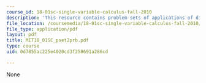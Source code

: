 ```yaml
---
course_id: 18-01sc-single-variable-calculus-fall-2010
description: 'This resource contains problem sets of applications of differentiation. '
file_location: /coursemedia/18-01sc-single-variable-calculus-fall-2010/0d7855ac225e4020cd3f258691a286cd_MIT18_01SC_pset2prb.pdf
file_type: application/pdf
layout: pdf
title: MIT18_01SC_pset2prb.pdf
type: course
uid: 0d7855ac225e4020cd3f258691a286cd

---
```

None